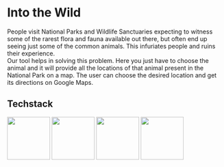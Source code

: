 # Into the Wild

People visit National Parks and Wildlife Sanctuaries expecting to witness some of the rarest flora and fauna available out there, but often end up seeing just some of the common animals. This infuriates people and ruins their experience.</br>
Our tool helps in solving this problem. Here you just have to choose the animal and it will provide all the locations of that animal present in the National Park on a map. The user can choose the desired location and get its directions on Google Maps.</br>

## Techstack
<code><img width="100" src="https://user-images.githubusercontent.com/110720044/183282409-4882670a-03fa-42bd-a41c-0a99f08c5513.png"></code>
<code><img width="100" src="https://user-images.githubusercontent.com/110720044/183282427-6a67e8d3-5ad2-4be4-8019-271c2cc1b696.png"></code>
<code><img width="100" src="https://user-images.githubusercontent.com/110720044/183282448-ccb07a37-709a-4d2d-852e-b08874c9344d.png"></code>
<code><img width="100" src="https://www.edureka.co/blog/wp-content/uploads/2019/07/express-logo.png"></code>
